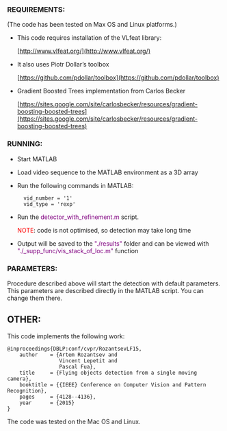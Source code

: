 ### REQUIREMENTS:
(The code has been tested on Max OS and Linux platforms.)

* This code requires installation of the VLfeat library: <p>[http://www.vlfeat.org/](http://www.vlfeat.org/)</p>
* It also uses Piotr Dollar’s toolbox <p>[https://github.com/pdollar/toolbox](https://github.com/pdollar/toolbox)</p>
* Gradient Boosted Trees implementation from Carlos Becker <p> [https://sites.google.com/site/carlosbecker/resources/gradient-boosting-boosted-trees](https://sites.google.com/site/carlosbecker/resources/gradient-boosting-boosted-trees) </p>


### RUNNING:

* Start MATLAB            
* Load video sequence to the MATLAB environment as a 3D array
* Run the following commands in MATLAB:

        vid_number = '1'
        vid_type = 'rexp'
* Run the <span style="color:purple"> detector_with_refinement.m </span> script. <p> <span style="color:red">NOTE</span>: code is not optimised, so detection may take long time </p>
    
* Output will be saved to the <span style="color:purple">"./results"</span> folder and can be viewed with <span style="color:purple">"./_supp_func/vis_stack_of_loc.m"</span> function		

### PARAMETERS:

Procedure described above will start the detection with default parameters. This parameters are described directly in the MATLAB script. You can change them there.

## OTHER:

This code implements the following work:

    @inproceedings{DBLP:conf/cvpr/RozantsevLF15,
        author    = {Artem Rozantsev and
                     Vincent Lepetit and
                     Pascal Fua},
        title     = {Flying objects detection from a single moving camera},
        booktitle = {{IEEE} Conference on Computer Vision and Pattern Recognition},
        pages     = {4128--4136},
        year      = {2015}
    }

The code was tested on the Mac OS and Linux. 	
	